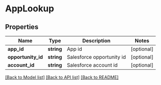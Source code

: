 # AppLookup

## Properties
Name | Type | Description | Notes
------------ | ------------- | ------------- | -------------
**app_id** | **string** | App id | [optional] 
**opportunity_id** | **string** | Salesforce opportunity id | [optional] 
**account_id** | **string** | Salesforce account id | [optional] 

[[Back to Model list]](../README.md#documentation-for-models) [[Back to API list]](../README.md#documentation-for-api-endpoints) [[Back to README]](../README.md)


